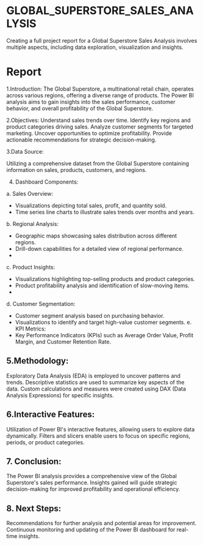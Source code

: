 # GLOBAL_SUPERSTORE_SALES_ANALYSIS
Creating a full project report for a Global Superstore Sales Analysis involves multiple aspects, including data exploration, visualization and insights.


# Report
 1.Introduction:
The Global Superstore, a multinational retail chain, operates across various regions, offering a diverse range of products. The Power BI analysis aims to gain insights into the sales performance, customer behavior, and overall profitability of the Global Superstore.

 2.Objectives:
Understand sales trends over time.
Identify key regions and product categories driving sales.
Analyze customer segments for targeted marketing. 
Uncover opportunities to optimize profitability. 
Provide actionable recommendations for strategic decision-making.

3.Data Source:

Utilizing a comprehensive dataset from the Global Superstore containing information on sales, products, customers, and regions.

4. Dashboard Components:

a. Sales Overview:
- Visualizations depicting total sales, profit, and quantity sold.
- Time series line charts to illustrate sales trends over months and years.

b. Regional Analysis:
- Geographic maps showcasing sales distribution across different regions.
- Drill-down capabilities for a detailed view of regional performance.
- 
c. Product Insights:
- Visualizations highlighting top-selling products and product categories.
- Product profitability analysis and identification of slow-moving items.
- 
d. Customer Segmentation:
- Customer segment analysis based on purchasing behavior.
- Visualizations to identify and target high-value customer segments.
e. KPI Metrics:
- Key Performance Indicators (KPIs) such as Average Order Value, Profit Margin, and Customer Retention Rate.

## 5.Methodology:
Exploratory Data Analysis (EDA) is employed to uncover patterns and trends.
Descriptive statistics are used to summarize key aspects of the data.
Custom calculations and measures were created using DAX (Data Analysis Expressions) for specific insights.

## 6.Interactive Features:
Utilization of Power BI's interactive features, allowing users to explore data dynamically. Filters and slicers enable users to focus on specific regions, periods, or product categories. 

## 7. Conclusion:

The Power BI analysis provides a comprehensive view of the Global Superstore's sales performance. Insights gained will guide strategic decision-making for improved profitability and operational efficiency.

## 8. Next Steps:

Recommendations for further analysis and potential areas for improvement. Continuous monitoring and updating of the Power BI dashboard for real-time insights.


